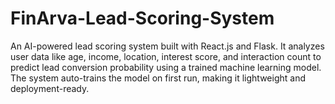 # FinArva-Lead-Scoring-System
An AI-powered lead scoring system built with React.js and Flask. It analyzes user data like age, income, location, interest score, and interaction count to predict lead conversion probability using a trained machine learning model. The system auto-trains the model on first run, making it lightweight and deployment-ready.
